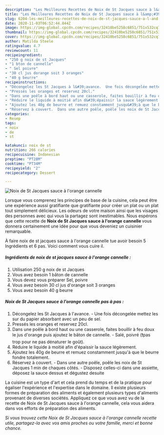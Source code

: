 ```yaml
---
description: "Les Meilleures Recettes de Noix de St Jacques sauce à l&amp;#39;orange cannelle"
title: "Les Meilleures Recettes de Noix de St Jacques sauce à l&amp;#39;orange cannelle"
slug: 6204-les-meilleures-recettes-de-noix-de-st-jacques-sauce-a-l-and-39-orange-cannelle
date: 2020-11-03T06:52:44.844Z
image: https://img-global.cpcdn.com/recipes/32410be5258c6851/751x532cq70/noix-de-st-jacques-sauce-a-lorange-cannelle-photo-principale-de-la-recette.jpg
thumbnail: https://img-global.cpcdn.com/recipes/32410be5258c6851/751x532cq70/noix-de-st-jacques-sauce-a-lorange-cannelle-photo-principale-de-la-recette.jpg
cover: https://img-global.cpcdn.com/recipes/32410be5258c6851/751x532cq70/noix-de-st-jacques-sauce-a-lorange-cannelle-photo-principale-de-la-recette.jpg
author: Matilda Steele
ratingvalue: 4.7
reviewcount: 11
recipeingredient:
- "250 g noix de st Jacques"
- "1 bton de cannelle"
- " Sel poivre"
- "30 cl jus dorange soit 3 oranges"
- "40 g beurre"
recipeinstructions:
- "Décongelez les St Jacques à l&#39;avance.  Une fois décongelée mettez les sur du papier absorbant avec un peu de sel."
- "Pressés les oranges et reservez 20cl."
- "Dans une poêle à bord haut ou une casserole, faites bouillir à feu doux le jus d&#39;orange puis ajoutez le bâton de cannelle.  Salé, poivré (❗pas trop pour ne pas dénaturer le goût)."
- "Réduire le liquide à moitié afin d&#39;épaissir la sauce légèrement."
- "Ajoutez les 40g de beurre et remuez constamment jusqu&#39;à que le beurre fondre totalement."
- "Réservez à couvert.  Dans une autre poêle, poêle les noix de St Jacques 1 min de chaques côtés.  Disposez celles-ci dans une assiette, déposez la sauce dessus et dégustez desuite"
categories:
- Resep
tags:
- noix
- de
- st

katakunci: noix de st 
nutrition: 266 calories
recipecuisine: Indonesian
preptime: "PT28M"
cooktime: "PT34M"
recipeyield: "2"
recipecategory: Dessert

---
```



![Noix de St Jacques sauce à l&#39;orange cannelle](https://img-global.cpcdn.com/recipes/32410be5258c6851/751x532cq70/noix-de-st-jacques-sauce-a-lorange-cannelle-photo-principale-de-la-recette.jpg)

Lorsque vous comprenez les principes de base de la cuisine, cela peut être une expérience aussi gratifiante que gratifiante pour créer un plat ou un plat tout simplement délicieux. Les odeurs de votre maison ainsi que les visages des personnes avec qui vous la partagez sont inestimables. Nous espérons que cette recette de <strong> Noix de St Jacques sauce à l&#39;orange cannelle </strong> vous donnera certainement une idée pour que vous deveniez un cuisinier remarquable.

<!--inarticleads1-->

À faire noix de st jacques sauce à l&#39;orange cannelle tue avoir besoin 5 Ingrédients et 6 pas. Voici comment vous cuire il.

##### Ingrédients de noix de st jacques sauce à l&#39;orange cannelle :

1. Utilisation 250 g noix de st Jacques
1. Vous avez besoin 1 bâton de cannelle
1. Vous devez vous préparer  Sel, poivre
1. Vous avez besoin 30 cl jus d&#39;orange soit 3 oranges
1. Vous avez besoin 40 g beurre




<!--inarticleads2-->

##### Noix de St Jacques sauce à l&#39;orange cannelle pas à pas :

1. Décongelez les St Jacques à l&#39;avance.  - Une fois décongelée mettez les sur du papier absorbant avec un peu de sel.
1. Pressés les oranges et reservez 20cl.
1. Dans une poêle à bord haut ou une casserole, faites bouillir à feu doux le jus d&#39;orange puis ajoutez le bâton de cannelle.  - Salé, poivré (❗pas trop pour ne pas dénaturer le goût).
1. Réduire le liquide à moitié afin d&#39;épaissir la sauce légèrement.
1. Ajoutez les 40g de beurre et remuez constamment jusqu&#39;à que le beurre fondre totalement.
1. Réservez à couvert.  - Dans une autre poêle, poêle les noix de St Jacques 1 min de chaques côtés.  - Disposez celles-ci dans une assiette, déposez la sauce dessus et dégustez desuite




<!--inarticleads1-->

<p>
La cuisine est un type d'art et cela prend du temps et de la pratique pour égaliser l'expérience et l'expertise dans le domaine. Il existe plusieurs formes de préparation des aliments et également plusieurs types d'aliments provenant de diverses sociétés. Appliquez ce que vous avez vu de la recette de Noix de St Jacques sauce à l&#39;orange cannelle, cela vous aidera dans vos efforts de préparation des aliments.
</p>

<p>
<i>Si vous trouvez cette Noix de St Jacques sauce à l&#39;orange cannelle recette utile, partagez-la avec vos amis proches ou votre famille, merci et bonne chance.</i>
</p>
